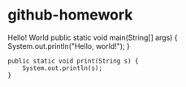 # github-homework
Hello!
World
public static void main(String[] args) {
        System.out.println("Hello, world!");
    }
    
    public static void print(String s) {
        System.out.println(s);
    }